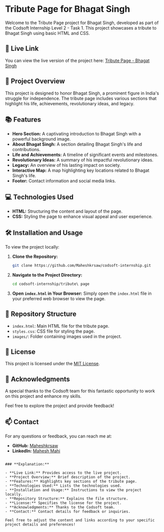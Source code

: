 
# Tribute Page for Bhagat Singh

Welcome to the Tribute Page project for Bhagat Singh, developed as part of the Codsoft Internship Level 2 - Task 1. This project showcases a tribute to Bhagat Singh using basic HTML and CSS.

## 🚀 Live Link

You can view the live version of the project here: [Tribute Page - Bhagat Singh](https://maheshkrsaw.github.io/codsoft-internship/tribute%20page/)

## 📜 Project Overview

This project is designed to honor Bhagat Singh, a prominent figure in India's struggle for independence. The tribute page includes various sections that highlight his life, achievements, revolutionary ideas, and legacy.

## 📚 Features

- **Hero Section:** A captivating introduction to Bhagat Singh with a powerful background image.
- **About Bhagat Singh:** A section detailing Bhagat Singh's life and contributions.
- **Life and Achievements:** A timeline of significant events and milestones.
- **Revolutionary Ideas:** A summary of his impactful revolutionary ideas.
- **Legacy:** An overview of his lasting impact on society.
- **Interactive Map:** A map highlighting key locations related to Bhagat Singh's life.
- **Footer:** Contact information and social media links.

## 💻 Technologies Used

- **HTML:** Structuring the content and layout of the page.
- **CSS:** Styling the page to enhance visual appeal and user experience.

## 🛠️ Installation and Usage

To view the project locally:

1. **Clone the Repository:**
   ```bash
   git clone https://github.com/Maheshkrsaw/codsoft-internship.git
   ```

2. **Navigate to the Project Directory:**
   ```bash
   cd codsoft-internship/tribute\ page
   ```

3. **Open `index.html` in Your Browser:**
   Simply open the `index.html` file in your preferred web browser to view the page.

## 🔗 Repository Structure

- `index.html`: Main HTML file for the tribute page.
- `styles.css`: CSS file for styling the page.
- `images/`: Folder containing images used in the project.

## 📝 License

This project is licensed under the [MIT License](LICENSE).

## 🤝 Acknowledgments

A special thanks to the Codsoft team for this fantastic opportunity to work on this project and enhance my skills.

Feel free to explore the project and provide feedback!

## 📫 Contact

For any questions or feedback, you can reach me at:

- **GitHub:** [Maheshkrsaw](https://github.com/Maheshkrsaw)
- **LinkedIn:** [Mahesh Mahi](https://www.linkedin.com/in/maheshmahi07/)

```

### **Explanation:**

- **Live Link:** Provides access to the live project.
- **Project Overview:** Brief description of the project.
- **Features:** Highlights key sections of the tribute page.
- **Technologies Used:** Lists the technologies used.
- **Installation and Usage:** Instructions to view the project locally.
- **Repository Structure:** Explains the file structure.
- **License:** Specifies the license for the project.
- **Acknowledgments:** Thanks to the Codsoft team.
- **Contact:** Contact details for feedback or inquiries.

Feel free to adjust the content and links according to your specific project details and preferences!